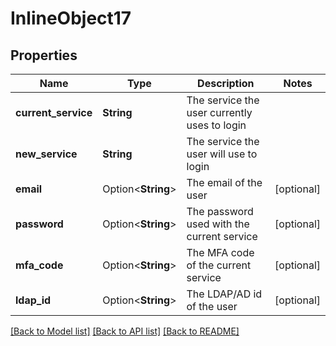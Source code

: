 # InlineObject17

## Properties

Name | Type | Description | Notes
------------ | ------------- | ------------- | -------------
**current_service** | **String** | The service the user currently uses to login | 
**new_service** | **String** | The service the user will use to login | 
**email** | Option<**String**> | The email of the user | [optional]
**password** | Option<**String**> | The password used with the current service | [optional]
**mfa_code** | Option<**String**> | The MFA code of the current service | [optional]
**ldap_id** | Option<**String**> | The LDAP/AD id of the user | [optional]

[[Back to Model list]](../README.md#documentation-for-models) [[Back to API list]](../README.md#documentation-for-api-endpoints) [[Back to README]](../README.md)


